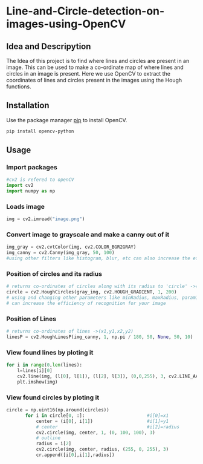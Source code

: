 # Line-and-Circle-detection-on-images-using-OpenCV
## Idea and Descripytion

The Idea of this project is to find where lines and circles are present in an image. 
This can be used to make a co-ordinate map of where lines and circles in an image is present. 
Here we use OpenCV to extract the coordinates of lines and circles present in the images using the Hough functions.

## Installation

Use the package manager [pip](https://pypi.org/project/opencv-python/) to install OpenCV.

```bash
pip install opencv-python
```
## Usage
### Import packages

```python
#cv2 is refered to openCV
import cv2  
import numpy as np
```
### Loads image
```python
img = cv2.imread("image.png")
```
### Convert image to grayscale and make a canny out of it
```python
img_gray = cv2.cvtColor(img, cv2.COLOR_BGR2GRAY)
img_canny = cv2.Canny(img_gray, 50, 100)
#using other filters like histogram, blur, etc can also increase the efficiency of recognition for your image
```
### Position of circles and its radius
```python
# returns co-ordinates of circles along with its radius to 'circle' ->(x1,y1,r)
circle = cv2.HoughCircles(gray_img, cv2.HOUGH_GRADIENT, 1, 200)
# using and changing other parameters like minRadius, maxRadius, param1, param2, etc 
# can increase the efficiency of recognition for your image

```
### Position of Lines
```python
# returns co-ordinates of lines ->(x1,y1,x2,y2)
linesP = cv2.HoughLinesP(img_canny, 1, np.pi / 180, 50, None, 50, 10)
```
### View found lines by ploting it
```python
for i in range(0,len(lines):
    l=lines[i][0]
    cv2.line(img, (l[0], l[1]), (l[2], l[3]), (0,0,255), 3, cv2.LINE_AA)
    plt.imshow(img)
```
### View found circles by ploting it
```python
circle = np.uint16(np.around(circles))
       for i in circle[0, :]:                       #i[0]=x1
           center = (i[0], i[1])                    #i[1]=y1
           # center                                 #i[2]=radius
           cv2.circle(img, center, 1, (0, 100, 100), 3)
           # outline
           radius = i[2]
           cv2.circle(img, center, radius, (255, 0, 255), 3)
           cr.append([i[0],i[1],radius])	
```
